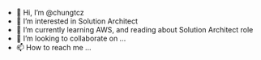 - 👋 Hi, I’m @chungtcz
- 👀 I’m interested in Solution Architect
- 🌱 I’m currently learning AWS, and reading about Solution Architect role
- 💞️ I’m looking to collaborate on ...
- 📫 How to reach me ...

<!---
chungtcz/chungtcz is a ✨ special ✨ repository because its `README.md` (this file) appears on your GitHub profile.
You can click the Preview link to take a look at your changes.
--->

